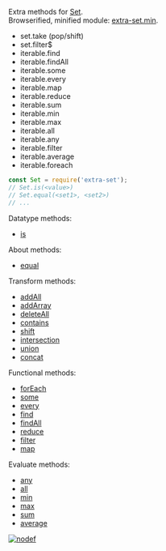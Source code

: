 Extra methods for [Set].<br>
Browserified, minified module: [extra-set.min].


- set.take (pop/shift)
- set.filter$
- iterable.find
- iterable.findAll
- iterable.some
- iterable.every
- iterable.map
- iterable.reduce
- iterable.sum
- iterable.min
- iterable.max
- iterable.all
- iterable.any
- iterable.filter
- iterable.average
- iterable.foreach


```javascript
const Set = require('extra-set');
// Set.is(<value>)
// Set.equal(<set1>, <set2>)
// ...
```

Datatype methods:
- [is](https://www.npmjs.com/package/@extra-set/is)

About methods:
- [equal](https://www.npmjs.com/package/@extra-set/equal)

Transform methods:
- [addAll](https://www.npmjs.com/package/@extra-set/add-all)
- [addArray](https://www.npmjs.com/package/@extra-set/add-array)
- [deleteAll](https://www.npmjs.com/package/@extra-set/delete-all)
- [contains](https://www.npmjs.com/package/@extra-set/contains)
- [shift](https://www.npmjs.com/package/@extra-set/shift)
- [intersection](https://www.npmjs.com/package/@extra-set/intersection)
- [union](https://www.npmjs.com/package/@extra-set/union)
- [concat](https://www.npmjs.com/package/@extra-set/concat)

Functional methods:
- [forEach](https://www.npmjs.com/package/@extra-set/for-each)
- [some](https://www.npmjs.com/package/@extra-set/some)
- [every](https://www.npmjs.com/package/@extra-set/every)
- [find](https://www.npmjs.com/package/@extra-set/find)
- [findAll](https://www.npmjs.com/package/@extra-set/find-all)
- [reduce](https://www.npmjs.com/package/@extra-set/reduce)
- [filter](https://www.npmjs.com/package/@extra-set/filter)
- [map](https://www.npmjs.com/package/@extra-set/map)

Evaluate methods:
- [any](https://www.npmjs.com/package/@extra-set/any)
- [all](https://www.npmjs.com/package/@extra-set/all)
- [min](https://www.npmjs.com/package/@extra-set/min)
- [max](https://www.npmjs.com/package/@extra-set/max)
- [sum](https://www.npmjs.com/package/@extra-set/sum)
- [average](https://www.npmjs.com/package/@extra-set/average)


[![nodef](https://i.imgur.com/CEoS9wX.jpg)](https://nodef.github.io)

[Set]: https://developer.mozilla.org/en-US/docs/Web/JavaScript/Reference/Global_Objects/Set
[extra-set.min]: https://www.npmjs.com/package/extra-set.min
